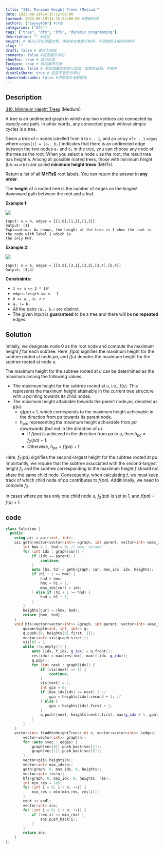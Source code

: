 ```yaml
---
title: "310. Minimum Height Trees (Medium)"
date: 2023-09-19T14:15:52+08:00
lastmod: 2023-09-19T14:15:52+08:00 #更新时间
authors: ["zwyyy456"] #作者
categories: ["dfs"]
tags: ["tree", "dfs", "bfs", "dynamic programming"]
description: "" #描述
weight: # 输入1可以顶置文章，用来给文章展示排序，不填就默认按时间排序
slug: ""
draft: false # 是否为草稿
comments: false #是否展示评论
showToc: true # 显示目录
TocOpen: true # 自动展开目录
hidemeta: false # 是否隐藏文章的元信息，如发布日期、作者等
disableShare: true # 底部不显示分享栏
showbreadcrumbs: false #顶部显示当前路径
---
```

## Description

[310. Minimum Height Trees][link] (Medium)

[link]: https://leetcode.com/problems/minimum-height-trees/

A tree is an undirected graph in which any two vertices are connected by _exactly_ one path. In
other words, any connected graph without simple cycles is a tree.

Given a tree of `n` nodes labelled from `0` to `n - 1`, and an array of `n - 1` `edges` where
`edges[i] = [aᵢ, bᵢ]` indicates that there is an undirected edge between the two nodes `aᵢ` and `bᵢ`
in the tree, you can choose any node of the tree as the root. When you select a node `x` as the
root, the result tree has height `h`. Among all possible rooted trees, those with minimum height
(i.e. `min(h)`)  are called **minimum height trees** (MHTs).

Return a list of all **MHTs$** root labels. You can return the answer in **any order**.

The **height** of a rooted tree is the number of edges on the longest downward path between the root
and a leaf.

**Example 1:**

![](https://pic-upyun.zwyyy456.tech/smms/2023-12-26-065356.jpg)

```
Input: n = 4, edges = [[1,0],[1,2],[1,3]]
Output: [1]
Explanation: As shown, the height of the tree is 1 when the root is the node with label 1 which is
the only MHT.
```

**Example 2:**

![](https://pic-upyun.zwyyy456.tech/smms/2023-12-26-065357.jpg)

```
Input: n = 6, edges = [[3,0],[3,1],[3,2],[3,4],[5,4]]
Output: [3,4]
```

**Constraints:**

- `1 <= n <= 2 * 10⁴`
- `edges.length == n - 1`
- `0 <= aᵢ, bᵢ < n`
- `aᵢ != bᵢ`
- All the pairs `(aᵢ, bᵢ)` are distinct.
- The given input is **guaranteed** to be a tree and there will be **no repeated** edges.

## Solution

Initially, we designate node 0 as the root node and compute the maximum height $f$ for each subtree. Here, $f(pa)$ signifies the maximum height for the subtree rooted at node $pa$, and $f(u)$ denotes the maximum height for the subtree rooted at node $u$.

The maximum height for the subtree rooted at $u$ can be determined as the maximum among the following values:

- The maximum height for the subtree rooted at $u$, i.e., $f(u)$. This represents the maximum height attainable in the current tree structure with $u$ pointing towards its child nodes.
- The maximum height attainable towards the parent node $pa$, denoted as $g(u)$.
    - $g(pa) + 1$, which corresponds to the maximum height achievable in the direction from $pa$ towards its parent node.
    - $h_{pa}$, representing the maximum height achievable from $pa$ downwards (but not in the direction of $u$).
        - If $f(pa)$ is achieved in the direction from $pa$ to $u$, then $h_{pa} = f_2(pa) + 1$.
        - Otherwise, $h_{pa} = f(pa) + 1$.

Here, $f_2(pa)$ signifies the second-largest height for the subtree rooted at $pa$. Importantly, we require that the subtree associated with the second-largest height $f_2$ and the subtree corresponding to the maximum height $f$ should not share the same child node. Consequently, when calculating $f$, we must keep track of which child node of $pa$ contributes to $f(pa)$. Additionally, we need to compute $f_2$.

In cases where $pa$ has only one child node $u$, $f_2(pa)$ is set to 1, and $f(pa) = f(u) + 1$.

## code

```cpp
class Solution {
  public:
    using pii = pair<int, int>;
    pii geth(vector<vector<int>> &graph, int parent, vector<int> &max_idx, int cur, vector<pii> &heights) {
        int hmx = 1, hnd = 0; // max, second
        for (int idx : graph[cur]) {
            if (idx == parent) {
                continue;
            }
            auto [h1, h2] = geth(graph, cur, max_idx, idx, heights);
            if (h1 + 1 >= hmx) {
                hnd = hmx;
                hmx = h1 + 1;
                max_idx[cur] = idx;
            } else if (h1 + 1 >= hnd) {
                hnd = h1 + 1;
            }
        }
        heights[cur] = {hmx, hnd};
        return {hmx, hnd};
    }
    void bfs(vector<vector<int>> &graph, int parent, vector<int> &max_idx, int cur, vector<pii> &heights, vector<int> &res) {
        queue<tuple<int, int, int>> q;
        q.push({0, heights[0].first, 1});
        vector<int> vis(graph.size());
        vis[0] = 1;
        while (!q.empty()) {
            auto [idx, f_idx, g_idx] = q.front();
            res[idx] = max(res[idx], max(f_idx, g_idx));
            q.pop();
            for (int next : graph[idx]) {
                if (vis[next] == 1) {
                    continue;
                }
                vis[next] = 1;
                int gpa = 0;
                if (max_idx[idx] == next) { // 
                    gpa = heights[idx].second + 1; // 
                } else {
                    gpa = heights[idx].first + 1;
                }
                q.push({next, heights[next].first, max(g_idx + 1, gpa)});
            }
        }
    }
    vector<int> findMinHeightTrees(int n, vector<vector<int>> &edges) {
        vector<vector<int>> graph(n);
        for (auto &vec : edges) {
            graph[vec[0]].push_back(vec[1]);
            graph[vec[1]].push_back(vec[0]);
        }
        vector<pii> heights(n);
        vector<int> max_idx(n);
        geth(graph, 0, max_idx, 0, heights);
        vector<int> res(n);
        bfs(graph, 0, max_idx, 0, heights, res);
        int min_res = 1e5;
        for (int i = 0; i < n; ++i) {
            min_res = min(min_res, res[i]);
        }
        cout << endl;
        vector<int> ans;
        for (int i = 0; i < n; ++i) {
            if (res[i] == min_res) {
                ans.push_back(i);
            }
        }
        return ans;
    }
};
```